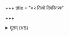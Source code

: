 +++
title = "०२ तिस्रो दिवस्तिस्रः"

+++
<details><summary>मूलम् (VS)</summary>

ति॒स्रो दिव॑स्ति॒स्रः पृ॑थि॒वीः षट्चे॒माः प्र॒दिशः॒ पृथ॑क्।  
त्वया॒हं सर्वा॑ भू॒तानि॒ पश्या॑नि देव्योषधे ॥
</details>